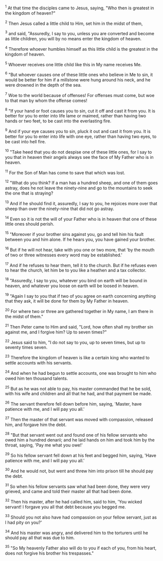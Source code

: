 <sup>1</sup> 
At that time the disciples came to Jesus, saying, "Who then is greatest in the kingdom of heaven?" 

<sup>2</sup> 
Then Jesus called a little child to Him, set him in the midst of them, 

<sup>3</sup> 
and said, "Assuredly, I say to you, unless you are converted and become as little children, you will by no means enter the kingdom of heaven. 

<sup>4</sup> 
Therefore whoever humbles himself as this little child is the greatest in the kingdom of heaven. 

<sup>5</sup> 
Whoever receives one little child like this in My name receives Me.

<sup>6</sup> 
"But whoever causes one of these little ones who believe in Me to sin, it would be better for him if a millstone were hung around his neck, and he were drowned in the depth of the sea. 

<sup>7</sup> 
Woe to the world because of offenses! For offenses must come, but woe to that man by whom the offense comes! 

<sup>8</sup> 
"If your hand or foot causes you to sin, cut it off and cast it from you. It is better for you to enter into life lame or maimed, rather than having two hands or two feet, to be cast into the everlasting fire. 

<sup>9</sup> 
And if your eye causes you to sin, pluck it out and cast it from you. It is better for you to enter into life with one eye, rather than having two eyes, to be cast into hell fire.

<sup>10</sup> 
"Take heed that you do not despise one of these little ones, for I say to you that in heaven their angels always see the face of My Father who is in heaven. 

<sup>11</sup> 
For the Son of Man has come to save that which was lost. 

<sup>12</sup> 
"What do you think? If a man has a hundred sheep, and one of them goes astray, does he not leave the ninety-nine and go to the mountains to seek the one that is straying? 

<sup>13</sup> 
And if he should find it, assuredly, I say to you, he rejoices more over that sheep than over the ninety-nine that did not go astray. 

<sup>14</sup> 
Even so it is not the will of your Father who is in heaven that one of these little ones should perish.

<sup>15</sup> 
"Moreover if your brother sins against you, go and tell him his fault between you and him alone. If he hears you, you have gained your brother. 

<sup>16</sup> 
But if he will not hear, take with you one or two more, that 'by the mouth of two or three witnesses every word may be established.' 

<sup>17</sup> 
And if he refuses to hear them, tell it to the church. But if he refuses even to hear the church, let him be to you like a heathen and a tax collector. 

<sup>18</sup> 
"Assuredly, I say to you, whatever you bind on earth will be bound in heaven, and whatever you loose on earth will be loosed in heaven. 

<sup>19</sup> 
"Again I say to you that if two of you agree on earth concerning anything that they ask, it will be done for them by My Father in heaven. 

<sup>20</sup> 
For where two or three are gathered together in My name, I am there in the midst of them." 

<sup>21</sup> 
Then Peter came to Him and said, "Lord, how often shall my brother sin against me, and I forgive him? Up to seven times?" 

<sup>22</sup> 
Jesus said to him, "I do not say to you, up to seven times, but up to seventy times seven. 

<sup>23</sup> 
Therefore the kingdom of heaven is like a certain king who wanted to settle accounts with his servants. 

<sup>24</sup> 
And when he had begun to settle accounts, one was brought to him who owed him ten thousand talents. 

<sup>25</sup> 
But as he was not able to pay, his master commanded that he be sold, with his wife and children and all that he had, and that payment be made. 

<sup>26</sup> 
The servant therefore fell down before him, saying, 'Master, have patience with me, and I will pay you all.' 

<sup>27</sup> 
Then the master of that servant was moved with compassion, released him, and forgave him the debt. 

<sup>28</sup> 
"But that servant went out and found one of his fellow servants who owed him a hundred denarii; and he laid hands on him and took him by the throat, saying, 'Pay me what you owe!' 

<sup>29</sup> 
So his fellow servant fell down at his feet and begged him, saying, 'Have patience with me, and I will pay you all.' 

<sup>30</sup> 
And he would not, but went and threw him into prison till he should pay the debt. 

<sup>31</sup> 
So when his fellow servants saw what had been done, they were very grieved, and came and told their master all that had been done. 

<sup>32</sup> 
Then his master, after he had called him, said to him, 'You wicked servant! I forgave you all that debt because you begged me. 

<sup>33</sup> 
Should you not also have had compassion on your fellow servant, just as I had pity on you?' 

<sup>34</sup> 
And his master was angry, and delivered him to the torturers until he should pay all that was due to him. 

<sup>35</sup> 
"So My heavenly Father also will do to you if each of you, from his heart, does not forgive his brother his trespasses."